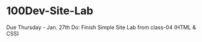 # 100Dev-Site-Lab
Due Thursday - Jan. 27th 
Do: Finish Simple Site Lab from class-04 (HTML &amp; CSS)
